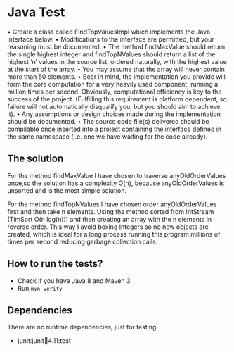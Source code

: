 # Java Test #

•	Create a class called FindTopValuesImpl which implements the Java interface below.
•	Modifications to the interface are permitted, but your reasoning must be documented.
•	The method findMaxValue should return the single highest integer and findTopNValues should return a list of the highest ’n’ values in the source list, ordered naturally, with the highest value at the start of the array.
•	You may assume that the array will never contain more than 50 elements.
•	Bear in mind, the implementation you provide will form the core computation for a very heavily used component, running a million times per second.  Obviously, computational efficiency is key to the success of the project. (Fulfilling this requirement is platform dependent, so failure will not automatically disqualify you, but you should aim to achieve it).
•	Any assumptions or design choices made during the implementation should be documented.
•	The source code file(s) delivered should be compilable once inserted into a project containing the interface defined in the same namespace (i.e. one we have waiting for the code already).


## The solution ##
 
For the method findMaxValue I have chosen to traverse anyOldOrderValues once,so the solution has a complexity O(n), because anyOldOrderValues is unsorted and is the most simple solution.
  
For the method findTopNValues I have chosen order anyOldOrderValues first and then take n elements. Using the method sorted from IntStream (TimSort O(n log(n))) and then creating an array with the n elements in reverse order. This way I avoid boxing Integers so no new objects are created, which is ideal for a long process running this program millions of times per second reducing garbage collection calls.

## How to run the tests? ##

* Check if you have Java 8 and Maven 3. 
* Run `mvn verify`


## Dependencies ##

There are no runtime dependencies, just for testing:

* junit:junit:jar:4.11:test